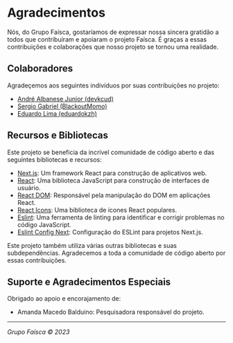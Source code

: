 # Agradecimentos

Nós, do Grupo Faísca, gostaríamos de expressar nossa sincera gratidão a todos que contribuíram e apoiaram o projeto Faísca. É graças a essas contribuições e colaborações que nosso projeto se tornou uma realidade.

## Colaboradores

Agradeçemos aos seguintes indivíduos por suas contribuições no projeto:

- [André Albanese Junior (devkcud)](https://github.com/devkcud)
- [Sergio Gabriel (BlackoutMomo)](https://github.com/BlackoutMomo)
- [Eduardo Lima (eduardokzh)](https://github.com/eduardokzh)

## Recursos e Bibliotecas

Este projeto se beneficia da incrível comunidade de código aberto e das seguintes bibliotecas e recursos:

- [Next.js](https://nextjs.org): Um framework React para construção de aplicativos web.
- [React](https://react.dev/): Uma biblioteca JavaScript para construção de interfaces de usuário.
- [React DOM](https://react.dev/): Responsável pela manipulação do DOM em aplicações React.
- [React Icons](https://react-icons.github.io/react-icons/): Uma biblioteca de ícones React populares.
- [Eslint](https://eslint.org): Uma ferramenta de linting para identificar e corrigir problemas no código JavaScript.
- [Eslint Config Next](https://github.com/vercel/next.js/tree/canary/packages/eslint-config-next): Configuração do ESLint para projetos Next.js.

Este projeto também utiliza várias outras bibliotecas e suas subdependências. Agradecemos a toda a comunidade de código aberto por essas contribuições.

## Suporte e Agradecimentos Especiais

Obrigado ao apoio e encorajamento de:

- Amanda Macedo Balduino: Pesquisadora responsável do projeto.

---

_Grupo Faísca &copy; 2023_

